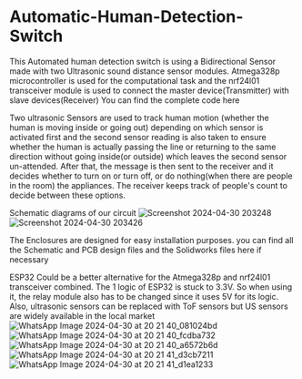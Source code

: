 # Automatic-Human-Detection-Switch

This Automated human detection switch is using a Bidirectional Sensor made with two Ultrasonic sound distance sensor modules.
Atmega328p microcontroller is used for the computational task and the nrf24l01 transceiver module is used to connect the master device(Transmitter) with slave devices(Receiver)
You can find the complete code here

Two ultrasonic Sensors are used to track human motion (whether the human is moving inside or going out) depending on which sensor is activated first and the second sensor reading is also taken to ensure whether the human is actually passing the line or returning to the same direction without going inside(or outside) which leaves the second sensor un-attended. After that, the message is then sent to the receiver and it decides whether to turn on or turn off, or do nothing(when there are people in the room) the appliances. The receiver keeps track of people's count to decide between these options.

Schematic diagrams of our circuit
![Screenshot 2024-04-30 203248](https://github.com/Abithan07/Automatic-Human-Detection-Switch/assets/145646334/42dcd8a7-2585-4d2f-8df7-a5d31eacd20e)
![Screenshot 2024-04-30 203426](https://github.com/Abithan07/Automatic-Human-Detection-Switch/assets/145646334/1d8818c3-9338-4c11-9abd-91c08789ae52)

The Enclosures are designed for easy installation purposes. you can find all the Schematic and PCB design files and the Solidworks files here if necessary


ESP32 Could be a better alternative for the Atmega328p and nrf24l01 transceiver combined. The 1 logic of ESP32 is stuck to 3.3V. So when using it, the relay module also has to be changed since it uses 5V for its logic. Also, ultrasonic sensors can be replaced with ToF sensors but US sensors are widely available in the local market
![WhatsApp Image 2024-04-30 at 20 21 40_081024bd](https://github.com/user-attachments/assets/6ed90a2e-e19c-4afd-bdb0-e2552f388957)
![WhatsApp Image 2024-04-30 at 20 21 40_fcdba732](https://github.com/user-attachments/assets/f6e1bc89-7a36-4ed3-ab20-0c2716384ed5)
![WhatsApp Image 2024-04-30 at 20 21 40_a6572b6d](https://github.com/user-attachments/assets/f3cc29a4-1947-4a2e-8094-44e84bf998b7)
![WhatsApp Image 2024-04-30 at 20 21 41_d3cb7211](https://github.com/user-attachments/assets/6d910265-8d68-4cd4-8377-69e971552d7b)
![WhatsApp Image 2024-04-30 at 20 21 41_d1ea1233](https://github.com/user-attachments/assets/716aa21e-cf50-43c7-9b47-4506dec14656)
